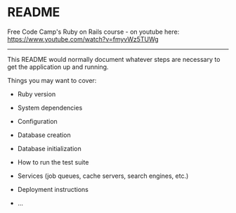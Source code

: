 # README

Free Code Camp's Ruby on Rails course - on youtube here: https://www.youtube.com/watch?v=fmyvWz5TUWg

----

This README would normally document whatever steps are necessary to get the
application up and running.

Things you may want to cover:

* Ruby version

* System dependencies

* Configuration

* Database creation

* Database initialization

* How to run the test suite

* Services (job queues, cache servers, search engines, etc.)

* Deployment instructions

* ...

